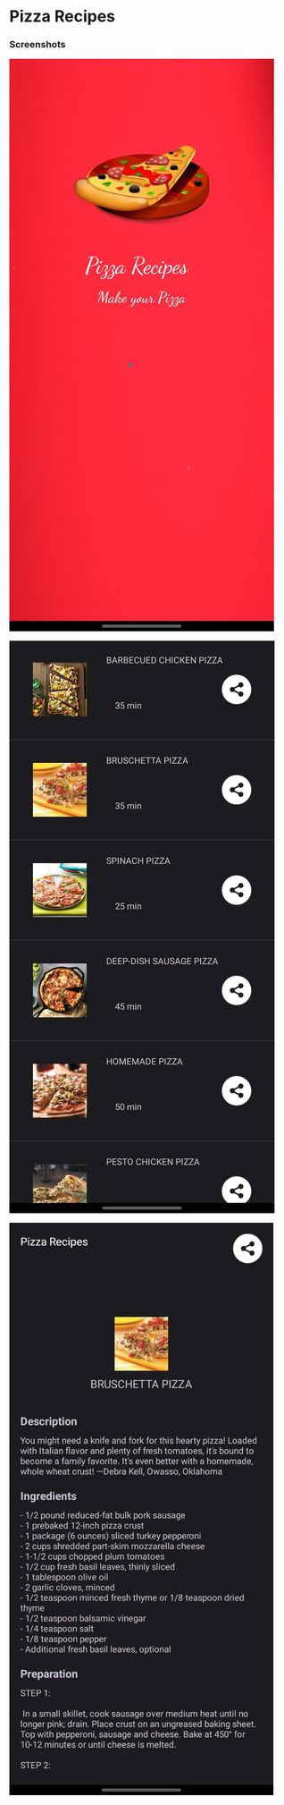 # Pizza Recipes


### Screenshots


![Splash 1](screenshots/splash.jpeg)

![Splash 2](screenshots/list.jpeg)

![Splash 3](screenshots/details.jpeg)
